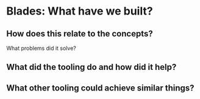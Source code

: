 # Blades: What have we built?

## How does this relate to the concepts?

What problems did it solve?

## What did the tooling do and how did it help?

## What other tooling could achieve similar things?
